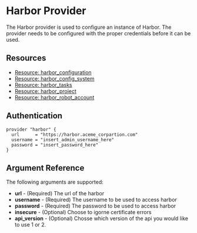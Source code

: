 # Harbor Provider
The Harbor provider is used to configure an instance of Harbor. The provider needs to be configured with the proper credentials before it can be used.

## Resources
* [Resource: harbor_configuration](resources/configuration.md)
* [Resource: harbor_config_system](resources/config_system.md)
* [Resource: harbor_tasks](resources/tasks.md)
* [Resource: harbor_project](resources/project.md)
* [Resource: harbor_robot_account](resources/robot_account.md)

## Authentication
```
provider "harbor" {
  url      = "https://harbor.aceme_corpartion.com"
  username = "insert_admin_username_here"
  password = "insert_password_here"
}
```
## Argument Reference
The following arguments are supported:

* **url** - (Required) The url of the harbor 
* **username** - (Required) The username to be used to access harbor
* **password** - (Required) The password to be used to access harbor
* **insecure** - (Optional) Choose to igorne certificate errors
* **api_version** - (Optional) Chosse which version of the api you would like to use 1 or 2.
